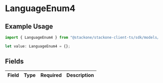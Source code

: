 # LanguageEnum4

## Example Usage

```typescript
import { LanguageEnum4 } from "@stackone/stackone-client-ts/sdk/models/shared";

let value: LanguageEnum4 = {};
```

## Fields

| Field       | Type        | Required    | Description |
| ----------- | ----------- | ----------- | ----------- |
